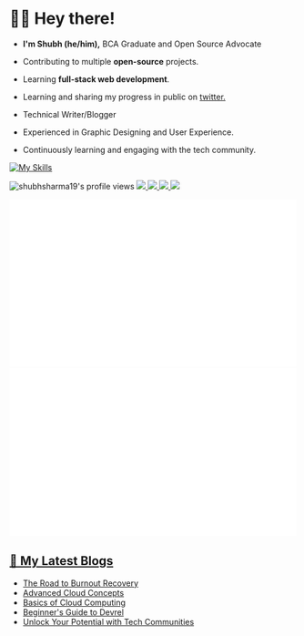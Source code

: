 <!-- This is Header -->
<h1>🙋‍♂️ Hey there! </h1>

<!-- Introduction -->
- <b> I'm Shubh (he/him),</b> BCA Graduate and Open Source Advocate

- Contributing to multiple <b>open-source</b> projects.

- Learning <b>full-stack web development</b>. 
  
- Learning and sharing my progress in public on <a href="https://twitter.com/shubhsharma19">twitter.</a>

- Technical Writer/Blogger

- Experienced in Graphic Designing and User Experience.

- Continuously learning and engaging with the tech community.

<!-- My Skills -->
[![My Skills](https://skillicons.dev/icons?i=cpp,java,js,bash,html,css,github,git,githubactions,figma,linux,netlify,vim,vscode,xd&perline=8)](https://skillicons.dev)

<!-- Socials stats -->
![shubhsharma19's profile views](https://komarev.com/ghpvc/?username=shubhsharma19&color=dc143c)
<a href="https://twitter.com/code_shubh"><img src="https://img.shields.io/badge/follow%20me%20on-twitter-blue?style=flat&logo=twitter">
<a href="https://instagram.com/code.shubh"><img src="https://img.shields.io/badge/Tech%20content%20on-Instagram-red?style=flat&logo=instagram">
<a href="https://open.spotify.com/artist/3DTV2Uxe6UzIUB1BBufIks?si=pGrzdhvQRi6llLeVjLQutQ"><img src="https://img.shields.io/badge/checkout-my%20music-brightgreen?style=flat&logo=spotify">
<a href="https://ko-fi.com/shubhsharma19"><img src="https://img.shields.io/badge/buy%20me%20a-coffee-orange?style=flat&logo=ko-fi">
  
<!-- Github Stats -->
![Shubh's Stats](https://raw.githubusercontent.com/shubhsharma19/github-stats/master/generated/overview.svg#gh-dark-mode-only)
![Shubh's Stats 2](https://raw.githubusercontent.com/shubhsharma19/github-stats/master/generated/languages.svg#gh-dark-mode-only)
  
<!-- My blogs -->
## 📕 My Latest Blogs
<!-- BLOG-POST-LIST:START -->
- [The Road to Burnout Recovery](https://shubhsharma19.hashnode.dev/burnout-recovery)
- [Advanced Cloud Concepts](https://shubhsharma19.hashnode.dev/advanced-cloud-concepts)
- [Basics of Cloud Computing](https://shubhsharma19.hashnode.dev/basics-of-cloud)
- [Beginner&#39;s Guide to Devrel](https://shubhsharma19.hashnode.dev/beginners-guide-to-devrel)
- [Unlock Your Potential with Tech Communities](https://shubhsharma19.hashnode.dev/unlock-your-potential-with-tech-communities)
<!-- BLOG-POST-LIST:END -->
